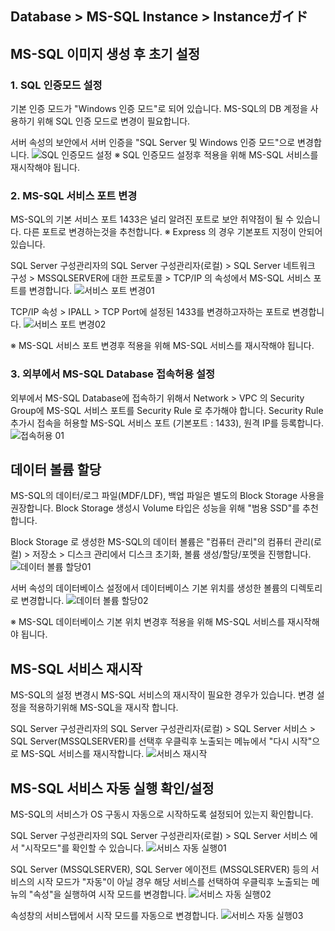 ## Database > MS-SQL Instance > Instanceガイド

## MS-SQL 이미지 생성 후 초기 설정
### 1. SQL 인증모드 설정 
기본 인증 모드가 "Windows 인증 모드"로 되어 있습니다. 
MS-SQL의 DB 계정을 사용하기 위해 SQL 인증 모드로 변경이 필요합니다. 

서버 속성의 보안에서 서버 인증을 "SQL Server 및 Windows 인증 모드"으로 변경합니다.
![SQL 인증모드 설정](http://static.toastoven.net/prod_ms_sql/2275955677822839836.png)
※ SQL 인증모드 설정후 적용을 위해 MS-SQL 서비스를 재시작해야 됩니다. 

### 2. MS-SQL 서비스 포트 변경 
MS-SQL의 기본 서비스 포트 1433은 널리 알려진 포트로 보안 취약점이 될 수 있습니다.
다른 포트로 변경하는것을 추천합니다.
※ Express 의 경우 기본포트 지정이 안되어 있습니다. 

SQL Server 구성관리자의 SQL Server 구성관리자(로컬) > SQL Server 네트워크 구성 > MSSQLSERVER에 대한 프로토콜 > TCP/IP 의 속성에서 MS-SQL 서비스 포트를 변경합니다.
![서비스 포트 변경01](http://static.toastoven.net/prod_ms_sql/2275961179348076215.png)

TCP/IP 속성 > IPALL > TCP Port에 설정된 1433를 변경하고자하는 포트로 변경합니다.
![서비스 포트 변경02](http://static.toastoven.net/prod_ms_sql/2275962828638922719.png)

※ MS-SQL 서비스 포트 변경후 적용을 위해 MS-SQL 서비스를 재시작해야 됩니다. 

### 3. 외부에서 MS-SQL Database 접속허용 설정
외부에서 MS-SQL Database에 접속하기 위해서 Network > VPC 의 Security Group에 MS-SQL 서비스 포트를 Security Rule 로 추가해야 합니다. 
Security Rule 추가시 접속을 허용할 MS-SQL 서비스 포트 (기본포트 : 1433),  원격 IP를 등록합니다. 
![접속허용 01](http://static.toastoven.net/prod_ms_sql/2276042525424064890.png)


## 데이터 볼륨 할당
MS-SQL의 데이터/로그 파일(MDF/LDF), 백업 파일은 별도의 Block Storage 사용을 권장합니다. 
Block Storage 생성시 Volume 타입은 성능을 위해 "범용 SSD"를 추천합니다.

Block Storage 로 생성한 MS-SQL의 데이터 볼륨은 "컴퓨터 관리"의 컴퓨터 관리(로컬) > 저장소 > 디스크 관리에서 디스크 초기화, 볼륨 생성/할당/포멧을 진행합니다.
![데이터 볼륨 할당01](http://static.toastoven.net/prod_ms_sql/2276036582055744961.png)

서버 속성의 데이터베이스 설정에서 데이터베이스 기본 위치를 생성한 볼륨의 디렉토리로 변경합니다.
![데이터 볼륨 할당02](http://static.toastoven.net/prod_ms_sql/2276042525424064867.png)

※ MS-SQL 데이터베이스 기본 위치 변경후 적용을 위해 MS-SQL 서비스를 재시작해야 됩니다. 

## MS-SQL 서비스 재시작
MS-SQL의 설정 변경시 MS-SQL 서비스의 재시작이 필요한 경우가 있습니다.
변경 설정을 적용하기위해 MS-SQL을 재시작 합니다. 

SQL Server 구성관리자의 SQL Server 구성관리자(로컬) > SQL Server 서비스 > SQL Server(MSSQLSERVER)를 선택후 우클릭후 노출되는 메뉴에서 "다시 시작"으로 MS-SQL 서비스를 재시작합니다.
![서비스 재시작](http://static.toastoven.net/prod_ms_sql/2275964667240225332.png)

## MS-SQL 서비스 자동 실행 확인/설정
MS-SQL의 서비스가 OS 구동시 자동으로 시작하도록 설정되어 있는지 확인합니다. 

SQL Server 구성관리자의  SQL Server 구성관리자(로컬) > SQL Server 서비스 에서 "시작모드"를 확인할 수 있습니다. 
![서비스 자동 실행01](http://static.toastoven.net/prod_ms_sql/2275967052178724395.png)

SQL Server (MSSQLSERVER), SQL Server 에이전트 (MSSQLSERVER) 등의 서비스의 시작 모드가 "자동"이 아닐 경우 해당 서비스를 선택하여 우클릭후 노출되는 메뉴의 "속성"을 실행하여 시작 모드를 변경합니다.
![서비스 자동 실행02](http://static.toastoven.net/prod_ms_sql/2275968204493195031.png)

속성창의 서비스탭에서 시작 모드를 자동으로 변경합니다. 
![서비스 자동 실행03](http://static.toastoven.net/prod_ms_sql/2275968334918331199.png)
